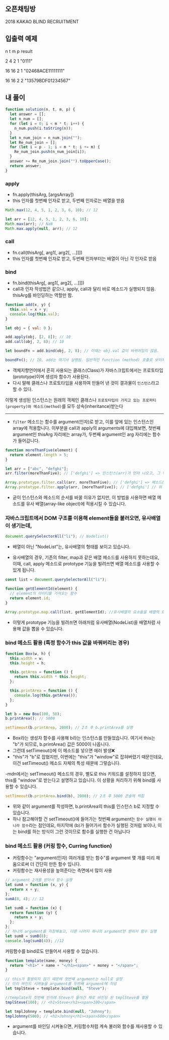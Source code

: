 ## 오픈채팅방

2018 KAKAO BLIND RECRUITMENT

## 입출력 예제

n t m p result

2 4 2 1 "0111"

16 16 2 1 "02468ACE11111111"

16 16 2 2 "13579BDF01234567"

## 내 풀이

```javascript
function solution(n, t, m, p) {
  let answer = [];
  let n_num = [];
  for (let i = 0; i < m * t; i++) {
    n_num.push(i.toString(n));
  }
  let n_num_join = n_num.join("");
  let Re_num_join = [];
  for (let i = p - 1; i < m * t; i += m) {
    Re_num_join.push(n_num_join[i]);
  }
  answer += Re_num_join.join("").toUpperCase();
  return answer;
}
```

### apply

- fn.apply(thisArg, [argsArray])
- this 인자를 첫번째 인자로 받고, 두번째 인자로는 배열을 받음

```javascript
Math.max(12, 4, 5, 1, 2, 3, 6, 10); // 12

let arr = [12, 4, 5, 1, 2, 3, 6, 10];
Math.max(arr); // NaN
Math.max.apply(null, arr); // 12
```

### call

- fn.call(thisArg[, arg1[, arg2[, ...]]])
- this 인자를 첫번째 인자로 받고, 두번째 인자부터는 배열이 아닌 각 인자로 받음

### bind

- fn.bind(thisArg[, arg1[, arg2[, ...]]])
- call과 인자 작성법은 같으나, apply, call과 달리 바로 메소드가 실행되지 않음. thisArg를 바인딩하는 역할만 함.

```javascript
function add(x, y) {
  this.val = x + y;
  console.log(this.val);
}

let obj = { val: 0 };

add.apply(obj, [2, 8]); // 10
add.call(obj, 2, 8); // 10

let boundFn = add.bind(obj, 2, 8); // 이때는 obj.val 값이 바뀌어있지 않음.

boundFn(); // 10, add는 여기서 실행됨. 일반적인 function (method) 호출로 보이지만, 여기엔 this 값이 이미 바인딩 되어있음
```

- 객체지향언어에서 흔히 사용되는 클래스(Class)가 자바스크립트에서는 프로토타입(prototype)이며 생성자 함수가 사용된다.
- 다시 말해 클래스나 프로토타입을 사용하여 만들어 낸 것이 결과물이 `인스턴스`라고 할 수 있다.

이렇게 생성된 인스턴스는 원래의 객체인 클래스나 `프로토타입이 가지고 있는 프로퍼티(property)와 메소드(method)`를 모두 상속(inheritance)받는다

---

- `filter` 메소드는 함수를 argument(인자)로 받고, 이를 앞에 있는 인스턴스인 array에 적용합니다. 이부분을 call과 apply의 arguments에 대입해보면, 첫번째 argument인 thisArg 자리에는 array가, 두번째 argument인 arg 자리에는 함수가 들어갑니다.

```javascript
function moreThanFive(element) {
  return element.length > 5;
}

let arr = ["abc", "defghi"];
arr.filter(moreThanFive); // ['defghi'] => 인스턴스(arr)가 먼저 나오고, 그 뒤에 메소드(filter)가 등장

Array.prototype.filter.call(arr, moreThanFive); // ['defghi'] => 메소드(filter)가 먼저 나오고, 인스턴스(arr)이 뒤에 나옴
Array.prototype.filter.apply(arr, [moreThanFive]); // ['defghi'] // 위 call과 동일
```

- 굳이 인스턴스와 메소드의 순서를 바꿀 이유가 없지만, 이 방법을 사용하면 배열 메소드를 유사 배열(array-like object)에 적용시킬 수 있습니다.

### 자바스크립트에서 DOM 구조를 이용해 element들을 불러오면, 유사배열이 생기는데,

```javascript
document.querySelectorAll("li"); // Nodelist()
```

- 배열이 아닌 "NodeList"는, 유사배열의 형태를 보이고 있습니다.

- 유사배열의 경우, 기존의 filter, map과 같은 배열 메소드를 사용하지 못하는데요, 이때, call, apply 메소드로 prototype 기능을 빌려쓰면 배열 메소드를 사용할 수 있게 됩니다.

```javascript
const list = document.querySelectorAll("li");

function getElementId(element) {
  // element의 아이디를 가져오는 함수
  return element.id;
}

Array.prototype.map.call(list, getElementId); //유사배열의 요소들을 배열의 요소처럼 사용할 수 있게 함
```

- 이렇게 prototype 기능을 빌려쓰면 아래처럼 유사배열(NodeList)을 배열처럼 사용해 값을 뽑을 수 있습니다.

### bind 메소드 활용 (특정 함수가 this 값을 바꿔버리는 경우)

```javascript
function Box(w, h) {
  this.width = w;
  this.height = h;

  this.getArea = function () {
    return this.width * this.height;
  };

  this.printArea = function () {
    console.log(this.getArea());
  };
}

let b = new Box(100, 50);
b.printArea(); // 5000

setTimeout(b.printArea, 2000); // 2초 후 b.printArea를 실행
```

- Box라는 생성자 함수를 사용해 b라는 인스턴스를 만들었습니다. 여기서 this는 "b"가 되므로, b.printArea() 값은 5000이 나옵니다.
- 그런데 setTimeout()에 이 메소드를 넣으면 에러 발생❌
- "this"가 "b"로 잡혔지만, 이번에는 "this"가 "window"로 잡혀버렸기 때문인데요, 이건 setTimeout() 메소드 자체의 특성 때문에 그렇습니다.

-mdn에서는 setTimeout() 메소드의 경우, 별도로 this 키워드를 설정하지 않으면, this를 "window"로 받는다고 설명하고 있습니다. 이 상황을 처리하기 위해 bind를 사용할 수 있습니다.

```javascript
setTimeout(b.printArea.bind(b), 2000); // 2초 후 5000 콘솔에 찍힘
```

- 위와 같이 argument를 작성하면, b.printArea의 this를 인스턴스 b로 지정할 수 있습니다.
- 하나 참고해야할 건 setTimeout()에 들어가는 첫번째 argument는 `함수 실행이 아니라 함수`라는 점인데요, 마지막에 (b)가 들어가서 함수가 실행된 것처럼 보이나, 이는 bind를 하는 방식이 그런 것이므로 함수를 실행한 건 아닙니다

### bind 메소드 활용 (커링 함수, Curring function)

- 커링함수는 "argument(인자) 여러개를 받는 함수"를 argument 몇 개를 미리 채움으로써 더 간단히 만든 함수 입니다.
- 커링함수는 재사용성을 높여준다는 측면에서 많이 사용

```javascript
// argument 2개를 받아서 함수 실행
let sumA = function (x, y) {
  return x + y;
};
sumA(8, 4); // 12

let sumB = function (x) {
  return function (y) {
    return x + y;
  };
};
// 하나의 argument를 저장해놓고, 다른 나머지 하나의 argument만 받아서 함수 실행
let sum8 = sumB(8);
console.log(sum8(4)); //12
```

커링함수를 bind로도 만들어서 사용할 수 있습니다.

```javascript
function template(name, money) {
  return "<h1>" + name + "</h1><span>" + money + "</span>";
}

// this가 활용되지 않기 때문에 첫번째 argument는 null로 설정
// 미리 바인드 시켜놓을 argument를 두번째 argument에 작성
let tmplSteve = template.bind(null, "Steve");

//template의 첫번째 인자에 Steve가 들어간 채로 바인딩 된 tmplSteve를 활용
tmplSteve(100); // <h1>Steve</h1><span>100</span>

let tmplJohnny = template.bind(null, "Johnny");
tmplJohnny(500); // <h1>Johnny</h1><span>500</span>
```

- argument를 바인딩 시켜놓으면, 커링함수처럼 계속 불러와 함수를 재사용할 수 있습니다.
